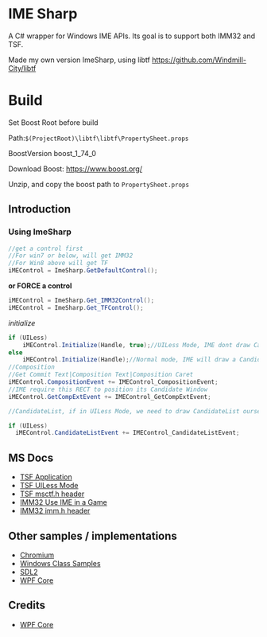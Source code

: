 # IME Sharp
A C# wrapper for Windows IME APIs. Its goal is to support both IMM32 and TSF.

Made my own version ImeSharp, using libtf https://github.com/Windmill-City/libtf
# Build
Set Boost Root before build

Path:`$(ProjectRoot)\libtf\libtf\PropertySheet.props`

BoostVersion boost_1_74_0

Download Boost: https://www.boost.org/

Unzip, and copy the boost path to `PropertySheet.props`
## Introduction
### Using ImeSharp
```c#
//get a control first
//For win7 or below, will get IMM32
//For Win8 above will get TF
iMEControl = ImeSharp.GetDefaultControl();
```
**or FORCE a control**
```c#
iMEControl = ImeSharp.Get_IMM32Control();
iMEControl = ImeSharp.Get_TFControl();
```
*initialize*
```c#
if (UILess)
    iMEControl.Initialize(Handle, true);//UILess Mode, IME dont draw Candidate Window
else
    iMEControl.Initialize(Handle);//Normal mode, IME will draw a Candidate Window
//Composition
//Get Commit Text|Composition Text|Composition Caret
iMEControl.CompositionEvent += IMEControl_CompositionEvent;
//IME require this RECT to position its Candidate Window
iMEControl.GetCompExtEvent += IMEControl_GetCompExtEvent;

//CandidateList, if in UILess Mode, we need to draw CandidateList ourself

if (UILess)
  iMEControl.CandidateListEvent += IMEControl_CandidateListEvent;

```
## MS Docs
- [TSF Application](https://docs.microsoft.com/en-us/windows/win32/tsf/applications)
- [TSF UILess Mode](https://docs.microsoft.com/en-us/windows/win32/tsf/uiless-mode-overview)
- [TSF msctf.h header](https://docs.microsoft.com/en-us/windows/win32/api/msctf/)
- [IMM32 Use IME in a Game](https://docs.microsoft.com/en-us/windows/win32/dxtecharts/using-an-input-method-editor-in-a-game)
- [IMM32 imm.h header](https://docs.microsoft.com/en-us/windows/win32/api/imm/)
## Other samples / implementations
- [Chromium](https://github.com/chromium/chromium/tree/master/ui/base/ime/win)
- [Windows Class Samples](https://github.com/microsoft/Windows-classic-samples/blob/master/Samples/IME/cpp/SampleIME)
- [SDL2](https://github.com/spurious/SDL-mirror/blob/master/src/video/windows/SDL_windowskeyboard.c)
- [WPF Core](https://github.com/dotnet/wpf/tree/master/src/Microsoft.DotNet.Wpf/src/PresentationCore/System/Windows/Input)
## Credits
- [WPF Core](https://github.com/dotnet/wpf)

